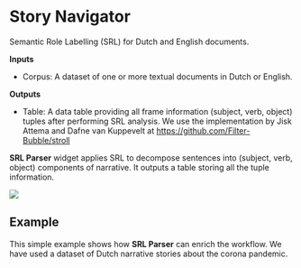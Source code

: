 Story Navigator
===============

Semantic Role Labelling (SRL) for Dutch and English documents.

**Inputs**

- Corpus: A dataset of one or more textual documents in Dutch or English.

**Outputs**

- Table: A data table providing all frame information (subject, verb, object) tuples after performing SRL analysis. We use the implementation by Jisk Attema and Dafne van Kuppevelt at https://github.com/Filter-Bubble/stroll

**SRL Parser** widget applies SRL to decompose sentences into (subject, verb, object) components of narrative. It outputs a table storing all the tuple information.

![](images/dsgsrl-example.png)

Example
-------

This simple example shows how **SRL Parser** can enrich the workflow. We have used a dataset of Dutch narrative stories about the corona pandemic.